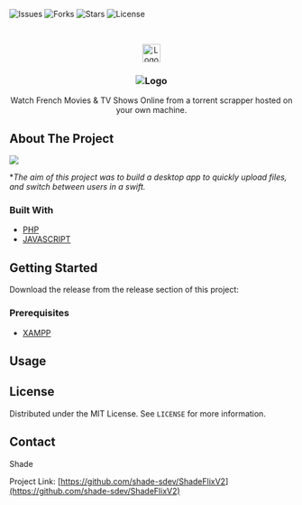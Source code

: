 <!--
*** Thanks for checking out the Best-README-Template. If you have a suggestion
*** that would make this better, please fork the repo and create a pull request
*** or simply open an issue with the tag "enhancement".
*** Thanks again! Now go create something AMAZING! :D
***
***
***
*** To avoid retyping too much info. Do a search and replace for the following:
*** github_username, repo_name, twitter_handle, email, project_title, project_description
-->



<!-- PROJECT SHIELDS -->
<!--
*** I'm using markdown "reference style" links for readability.
*** Reference links are enclosed in brackets [ ] instead of parentheses ( ).
*** See the bottom of this document for the declaration of the reference variables
*** for contributors-url, forks-url, etc. This is an optional, concise syntax you may use.
*** https://www.markdownguide.org/basic-syntax/#reference-style-links
-->
![Issues](https://img.shields.io/github/issues/shade-sdev/ShadeFlixV2)
![Forks](https://img.shields.io/github/forks/shade-sdev/ShadeFlixV2)
![Stars](https://img.shields.io/github/stars/shade-sdev/ShadeFlixV2)
![License](https://img.shields.io/github/license/shade-sdev/ShadeFlixV2)



<!-- PROJECT LOGO -->
<br />
<p align="center">
  <a href="https://github.com/shade-sdev/ShadeFlixV2">
    <img src="https://i.imgur.com/IHJUtdz.png" alt="Logo" width="32" height="32">
  </a>

  <h3 align="center"> <img src="https://i.imgur.com/KyLa8U7.png" alt="Logo"></h3>

  <p align="center">
 Watch French Movies & TV Shows Online from a torrent scrapper hosted on your own machine.
    <br />
 
  </p>
</p>



<!-- ABOUT THE PROJECT -->
## About The Project

<img src="https://i.imgur.com/1S6XQ6o.png">

**The aim of this project was to build a desktop app to quickly upload files, and switch between users in a swift.*


### Built With

* [PHP](https://docs.microsoft.com/en-us/dotnet/csharp/)
* [JAVASCRIPT](https://docs.microsoft.com/en-us/dotnet/csharp/)




<!-- GETTING STARTED -->
## Getting Started

Download the release from the release section of this project: 

### Prerequisites

* [XAMPP](https://download.visualstudio.microsoft.com/download/pr/7afca223-55d2-470a-8edc-6a1739ae3252/abd170b4b0ec15ad0222a809b761a036/ndp48-x86-x64-allos-enu.exe)



<!-- USAGE EXAMPLES -->
## Usage


<!-- LICENSE -->
## License

Distributed under the MIT License. See `LICENSE` for more information.



<!-- CONTACT -->
## Contact

Shade 

Project Link: [https://github.com/shade-sdev/ShadeFlixV2](https://github.com/shade-sdev/ShadeFlixV2)










